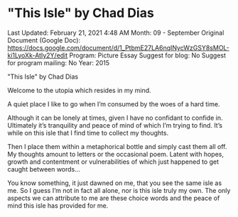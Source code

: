 # "This Isle" by Chad Dias

Last Updated: February 21, 2021 4:48 AM
Month: 09 - September
Original Document (Google Doc): https://docs.google.com/document/d/1_PtbmE27LA6nqINycWzGSY8sMOL-ki1LyoXk-AtIy2Y/edit
Program: Picture Essay
Suggest for blog: No
Suggest for program mailing: No
Year: 2015

"This Isle" by Chad Dias

Welcome to the utopia which resides in my mind. 

A quiet place I like to go when I’m consumed by the woes of a hard time. 

Although it can be lonely at times, given I have no confidant to confide in. Ultimately it’s tranquility and peace of mind of which I’m trying to find. It’s while on this isle that I find time to collect my thoughts. 

Then I place them within a metaphorical bottle and simply cast them all off. My thoughts amount to letters or the occasional poem. Latent with hopes, growth and contentment or vulnerabilities of which just happened to get caught between words… 

You know something, it just dawned on me, that you see the same isle as me. So I guess I’m not in fact all alone, nor is this isle truly my own. The only aspects we can attribute to me are these choice words and the peace of mind this isle has provided for me.